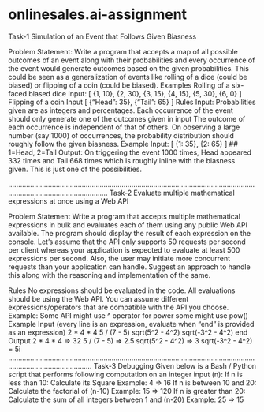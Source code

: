 # onlinesales.ai-assignment
Task-1
Simulation of an Event that Follows Given Biasness

Problem Statement: Write a program that accepts a map of all possible outcomes of an event along with their probabilities and every occurrence of the event would generate outcomes based on the given probabilities. This could be seen as a generalization of events like rolling of a dice (could be biased) or flipping of a coin (could be biased). 
Examples
Rolling of a six-faced biased dice
Input: [ {1, 10}, {2, 30}, {3, 15}, {4, 15}, {5, 30}, {6, 0} ]
Flipping of a coin
Input [ {“Head”: 35}, {“Tail”: 65} ]
Rules
Input: Probabilities given are as integers and percentages.
Each occurrence of the event should only generate one of the outcomes given in input
The outcome of each occurrence is independent of that of others.
On observing a large number (say 1000) of occurrences, the probability distribution should roughly follow the given biasness.
Example
Input: [ {1: 35}, {2: 65} ]  ## 1=Head, 2=Tail
Output:
On triggering the event 1000 times, Head appeared 332 times and Tail 668 times which is roughly inline with the biasness given.
This is just one of the possibilities.

..............................................................................................................................................................................
Task-2
Evaluate multiple mathematical expressions at once using a Web API

Problem Statement
Write a program that accepts multiple mathematical expressions in bulk and evaluates each of them using any public Web API available. The program should display the result of each expression on the console. Let’s assume that the API only supports 50 requests per second per client whereas your application is expected to evaluate at least 500 expressions per second. Also, the user may initiate more concurrent requests than your application can handle. Suggest an approach to handle this along with the reasoning and implementation of the same.

Rules
No expressions should be evaluated in the code. All evaluations should be using the Web API.
You can assume different expressions/operators that are compatible with the API you choose. 
Example: Some API might use ^ operator for power some might use pow()
Example
Input (every line is an expression, evaluate when “end” is provided as an expression)
2 * 4 * 4
5 / (7 - 5)
sqrt(5^2 - 4^2)
sqrt(-3^2 - 4^2)
end
Output
2 * 4 * 4 => 32
5 / (7 - 5) => 2.5
sqrt(5^2 - 4^2) => 3
sqrt(-3^2 - 4^2) = 5i
......................................................................................................................................................................
Task-3 Debugging
Given below is a Bash / Python script that performs following computation on an integer input (n):
If n is less than 10: Calculate its Square
Example: 4 => 16
If n is between 10 and 20: Calculate the factorial of (n-10)
Example: 15 => 120
If n is greater than 20: Calculate the sum of all integers between 1 and (n-20)
Example: 25 => 15
